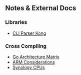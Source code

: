 Notes & External Docs
---------------------

### Libraries ###

* [CLI Parser Kong](https://github.com/alecthomas/kong#readme)

### Cross Compiling ###

* [Go Architecture Matrix](https://gist.github.com/asukakenji/f15ba7e588ac42795f421b48b8aede63)
* [ARM Considerations](https://github.com/golang/go/wiki/GoArm)
* [Synology CPUs](https://www.synology.com/en-global/knowledgebase/DSM/tutorial/Compatibility_Peripherals/What_kind_of_CPU_does_my_NAS_have)
